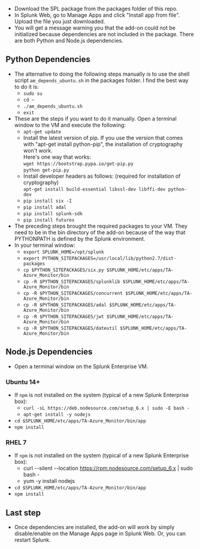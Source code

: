* Download the SPL package from the packages folder of this repo.
* In Splunk Web, go to Manage Apps and click "Install app from file". Upload the file you just downloaded.
* You will get a message warning you that the add-on could not be initialized because dependencies are not included in the package. There are both Python and Node.js dependencies.

## Python Dependencies
* The alternative to doing the following steps manually is to use the shell script `am_depends_ubuntu.sh` in the packages folder. I find the best way to do it is:
  * `sudo su`
  * `cd ~`
  * `./am_depends_ubuntu.sh`
  * `exit`  
* These are the steps if you want to do it manually. Open a terminal window to the VM and execute the following:
  * `apt-get update`
  * Install the latest version of pip. If you use the version that comes with "apt-get install python-pip", the installation of cryptography won't work.  
    Here's one way that works:  
      `wget https://bootstrap.pypa.io/get-pip.py`  
      `python get-pip.py`  
  * Install developer headers as follows:  (required for installation of cryptography)  
    `apt-get install build-essential libssl-dev libffi-dev python-dev` 
  * `pip install six -I`
  * `pip install adal` 
  * `pip install splunk-sdk` 
  * `pip install futures` 
* The preceding steps brought the required packages to your VM. They need to be in the bin directory of the add-on because of the way that PYTHONPATH is defined by the Splunk environment.  
* In your terminal window:
  * `export SPLUNK_HOME=/opt/splunk`
  * `export PYTHON_SITEPACKAGES=/usr/local/lib/python2.7/dist-packages`
  * `cp $PYTHON_SITEPACKAGES/six.py $SPLUNK_HOME/etc/apps/TA-Azure_Monitor/bin`
  * `cp -R $PYTHON_SITEPACKAGES/splunklib $SPLUNK_HOME/etc/apps/TA-Azure_Monitor/bin`
  * `cp -R $PYTHON_SITEPACKAGES/concurrent $SPLUNK_HOME/etc/apps/TA-Azure_Monitor/bin`
  * `cp -R $PYTHON_SITEPACKAGES/adal $SPLUNK_HOME/etc/apps/TA-Azure_Monitor/bin`
  * `cp -R $PYTHON_SITEPACKAGES/jwt $SPLUNK_HOME/etc/apps/TA-Azure_Monitor/bin`
  * `cp -R $PYTHON_SITEPACKAGES/dateutil $SPLUNK_HOME/etc/apps/TA-Azure_Monitor/bin`

## Node.js Dependencies
* Open a terminal window on the Splunk Enterprise VM.

### Ubuntu 14+
* If `npm` is not installed on the system (typical of a new Splunk Enterprise box):
  * `curl -sL https://deb.nodesource.com/setup_6.x | sudo -E bash -`
  * `apt-get install -y nodejs`
* `cd $SPLUNK_HOME/etc/apps/TA-Azure_Monitor/bin/app`
* `npm install`

### RHEL 7
* If `npm` is not installed on the system (typical of a new Splunk Enterprise box):
  * curl --silent --location https://rpm.nodesource.com/setup_6.x | sudo bash -
  * yum -y install nodejs
* `cd $SPLUNK_HOME/etc/apps/TA-Azure_Monitor/bin/app`
* `npm install`

## Last step
* Once dependencies are installed, the add-on will work by simply disable/enable on the Manage Apps page in Splunk Web. Or, you can restart Splunk.

